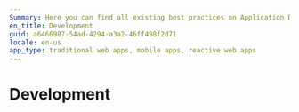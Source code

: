 ```yaml
---
Summary: Here you can find all existing best practices on Application Development.
en_title: Development
guid: a6466987-54ad-4294-a3a2-46ff498f2d71
locale: en-us
app_type: traditional web apps, mobile apps, reactive web apps
---
```

# Development
